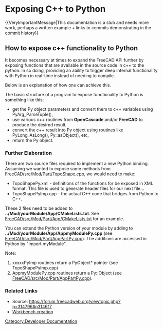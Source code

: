 # Exposing C++ to Python


{{VeryImportantMessage|This documentation is a stub and needs more work, perhaps a written example + links to commits demonstrating in the commit history}}

## How to expose c++ functionality to Python 

It becomes necessary at times to expand the FreeCAD API further by exposing functions that are available in the source code in c++ to the python. In so doing, providing an ability to trigger deep internal functionality with Python in real-time instead of needing to compile.

Below is an explanation of how one can achieve this.

The basic structure of a program to expose functionality to Python is something like this:

-   get the Py object parameters and convert them to c++ variables using PyArg_ParseTuple(),
-   use various c++ routines from **OpenCascade** and/or **FreeCAD** to produce the desired result,
-   convert the c++ result into Py object using routines like PyLong_AsLong(), Py::asObject(), etc,
-   return the Py object.

### Further Elaboration 

There are two source files required to implement a new Python binding. Assuming we wanted to expose some methods from [FreeCAD/src/Mod/Part/TopoShape.cpp](https://github.com/FreeCAD/FreeCAD/blob/master/src/Mod/Part/TopoShape.cpp), we would need to make:

-   TopoShapePy.xml - definitions of the functions for be exposed in XML format. This file is used to generate header files for our next file\...
-   TopoShapePyImp.cpp - the actual C++ code that bridges from Python to C++.

These 2 files need to be added to **../Mod/yourModule/App/CMakeLists.txt**. See [FreeCAD/src/Mod/Part/App/CMakeLists.txt](https://github.com/FreeCAD/FreeCAD/blob/master/src/Mod/Part/App/AppPartPy.cpp) for an example.

You can extend the Python version of your module by adding to **../Mod/yourModule/App/AppmyModulePy.cpp** (see [FreeCAD/src/Mod/Part/AppPartPy.cpp](https://github.com/FreeCAD/FreeCAD/blob/master/src/Mod/Part/App/AppPartPy.cpp)). The additions are accessed in Python by \"import myModule\".

Note:

1.  xxxxxPyImp routines return a PyObject* pointer (see TopoShapePyImp.cpp)
2.  AppmyModulePy.cpp routines return a Py::Object (see [FreeCAD/src/Mod/Part/AppPartPy.cpp](https://github.com/FreeCAD/FreeCAD/blob/master/src/Mod/Part/App/AppPartPy.cpp)).

### Related Links 

-   Source: <https://forum.freecadweb.org/viewtopic.php?p=314796#p314617>
-   [Workbench creation](Workbench_creation.md)

[Category:Developer Documentation](Category:Developer_Documentation.md)
